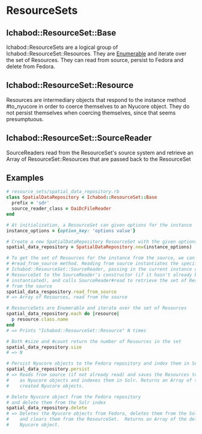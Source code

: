 # ResourceSets

## Ichabod::ResourceSet::Base
Ichabod::ResourceSets are a logical group of Ichabod::ResourceSet::Resources.
They are [Enumerable](http://ruby-doc.org/core/Enumerable.html) and iterate
over the set of Resources. They can read from source, persist to Fedora and
delete from Fedora.

## Ichabod::ResourceSet::Resource
Resources are intermediary objects that respond to the instance method
#to_nyucore in order to coerce themselves to an Nyucore object.
They do not persist themselves when coercing themselves, since that seems
presumptuous.

## Ichabod::ResourceSet::SourceReader
SourceReaders read from the ResourceSet's source system and retrieve an Array of
ResourceSet::Resources that are passed back to the ResourceSet

## Examples

```ruby
# resource_sets/spatial_data_repository.rb
class SpatialDataRepository < Ichabod::ResourceSet::Base
  prefix = 'sdr'
  source_reader_class = OaiDcFileReader
end

# At initialization, a ResourceSet can given options for the instance
instance_options = {option_key: 'options value'}

# Create a new SpatialDataRepository ResourceSet with the given options
spatial_data_repository = SpatialDataRepository.new(instance_options)

# To get the set of Resources for the instance from the source, we can call the
# #read_from_source method. Reading from source instantiates the specified
# Ichabod::ResourceSet::SourceReader, passing in the current instance of the
# ResourceSet to the SourceReader's constructor (if it hasn't already been
# instantiated), and calls SourceReader#read to retrieve the set of Resources
# from the source
spatial_data_respository.read_from_source
# => Array of Resources, read from the source

# ResourceSets are Enumerable and iterate over the set of Resources
spatial_data_repository.each do |resource|
  p resource.class.name
end
# => Prints "Ichabod::ResourceSet::Resource" N times

# Both #size and #count return the number of Resources in the set
spatial_data_repository.size
# => N

# Persist Nyucore objects to the Fedora repository and index them in Solr
spatial_data_repository.persist
# => Reads from source (if not already read) and saves the Resources to Fedora
#    as Nyucore objects and indexes them in Solr. Returns an Array of the
#    created Nyucore objects.

# Delete Nyucore object from the Fedora repository
# and delete them from the Solr index
spatial_data_repository.delete
# => Deletes the Nyucore objects from Fedora, deletes them from the Solr index
#    and clears them from the ResourceSet.  Returns an Array of the deleted
#    Nyucore object.
```
